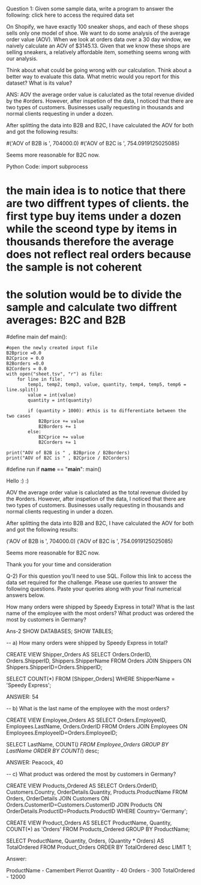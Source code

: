 
Question 1: Given some sample data, write a program to answer the following: click here to access the required data set

On Shopify, we have exactly 100 sneaker shops, and each of these shops sells only one model of shoe. We want to do some analysis of the average order value (AOV). When we look at orders data over a 30 day window, we naively calculate an AOV of $3145.13. Given that we know these shops are selling sneakers, a relatively affordable item, something seems wrong with our analysis. 

Think about what could be going wrong with our calculation. Think about a better way to evaluate this data. 
What metric would you report for this dataset?
What is its value?



ANS: AOV the average order value is caluclated as the total revenue divided by the #orders. However, after inspetion of the data, I noticed that there are two types of customers. Businesses usally requesting in thousands and normal clients requesting in under a dozen.

After splitting the data into B2B and B2C, I have calculated the AOV for both and got the following results:

#('AOV of B2B is ', 704000.0) #('AOV of B2C is ', 754.0919125025085)

Seems more reasonable for B2C now.

Python Code:
import subprocess

# the main idea is to notice that there are two diffrent types of clients. the first type buy items under a dozen while the sceond type by items in thousands therefore the average does not reflect real orders because the sample is not coherent
#  the solution would be to divide the sample and calculate two diffrent averages: B2C and B2B

#define main
def main():

	#open the newly created input file
	B2Bprice =0.0
	B2Cprice = 0.0
	B2Borders =0.0
	B2Corders = 0.0
	with open("sheet.tsv", "r") as file:
		for line in file:
			temp1, temp2, temp3, value, quantity, temp4, temp5, temp6 = line.split()
			value = int(value)
			quantity = int(quantity)

			if (quantity > 1000): #this is to differentiate between the two cases
				B2Bprice += value
				B2Borders += 1
			else:
				B2Cprice += value
				B2Corders += 1

	print("AOV of B2B is " , B2Bprice / B2Borders)
	print("AOV of B2C is " , B2Cprice / B2Corders)
#define run
if __name__ == "__main__":
	main()

Hello :) :)

AOV the  average order value is caluclated as the total revenue divided by the #orders. However, after inspetion of the data, I noticed that there 
are two types of customers. Businesses usally requesting in thousands and normal clients requesting in under a dozen.

After splitting the data into B2B and B2C, I have calculated the AOV for both and got the following results:


('AOV of B2B is ', 704000.0)
('AOV of B2C is ', 754.0919125025085)

Seems more reasonable for B2C now.

Thank you for your time and consideration

Q-2) For this question you’ll need to use SQL. Follow this link to access the data set required for the challenge. Please use queries to answer the following questions. Paste your queries along with your final numerical answers below.

How many orders were shipped by Speedy Express in total?
What is the last name of the employee with the most orders?
What product was ordered the most by customers in Germany?


Ans-2 
SHOW DATABASES;
SHOW TABLES;

-- a) How many orders were shipped by Speedy Express in total?

CREATE VIEW Shipper_Orders AS
SELECT Orders.OrderID, Orders.ShipperID, Shippers.ShipperName
FROM Orders 
JOIN Shippers
ON Shippers.ShipperID=Orders.ShipperID;

SELECT COUNT(*) FROM [Shipper_Orders]
WHERE ShipperName = 'Speedy Express';

ANSWER: 54

-- b) What is the last name of the employee with the most orders? 

CREATE VIEW Employee_Orders AS 
SELECT Orders.EmployeeID, Employees.LastName, Orders.OrderID
FROM Orders
JOIN Employees
ON Employees.EmployeeID=Orders.EmployeeID; 

SELECT LastName, COUNT(*)
FROM Employee_Orders
GROUP BY LastName
ORDER BY COUNT(*) desc;

ANSWER: Peacock, 40 

-- c) What product was ordered the most by customers in Germany?

CREATE VIEW Products_Ordered AS
SELECT Orders.OrderID, Customers.Country, OrderDetails.Quantity, Products.ProductName
FROM Orders, OrderDetails
JOIN Customers ON Orders.CustomerID=Customers.CustomerID
JOIN Products ON OrderDetails.ProductID=Products.ProductID
WHERE Country='Germany';

CREATE VIEW Product_Orders AS
SELECT ProductName, Quantity, COUNT(*) as 'Orders'
FROM Products_Ordered
GROUP BY ProductName;

SELECT ProductName, Quantity, Orders, (Quantity * Orders) AS TotalOrdered
FROM Product_Orders
ORDER BY TotalOrdered desc
LIMIT 1;

Answer:  

ProductName - Camembert Pierrot
Quantity - 40 
Orders - 300
TotalOrdered - 12000
